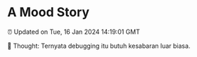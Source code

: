 # A Mood Story

⏰ Updated on Tue, 16 Jan 2024 14:19:01 GMT

💭 Thought: Ternyata debugging itu butuh kesabaran luar biasa.

